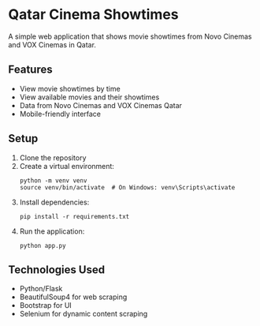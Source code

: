 # Qatar Cinema Showtimes

A simple web application that shows movie showtimes from Novo Cinemas and VOX Cinemas in Qatar.

## Features
- View movie showtimes by time
- View available movies and their showtimes
- Data from Novo Cinemas and VOX Cinemas Qatar
- Mobile-friendly interface

## Setup
1. Clone the repository
2. Create a virtual environment:
   ```
   python -m venv venv
   source venv/bin/activate  # On Windows: venv\Scripts\activate
   ```
3. Install dependencies:
   ```
   pip install -r requirements.txt
   ```
4. Run the application:
   ```
   python app.py
   ```

## Technologies Used
- Python/Flask
- BeautifulSoup4 for web scraping
- Bootstrap for UI
- Selenium for dynamic content scraping 